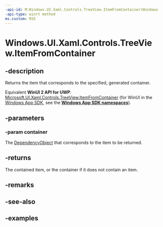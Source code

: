 ```yaml
---
-api-id: M:Windows.UI.Xaml.Controls.TreeView.ItemFromContainer(Windows.UI.Xaml.DependencyObject)
-api-type: winrt method
ms.custom: RS5
---
```


<!-- Method syntax.
public object TreeView.ItemFromContainer(DependencyObject container)
-->

# Windows.UI.Xaml.Controls.TreeView.ItemFromContainer

## -description

Returns the item that corresponds to the specified, generated container.

Equivalent **WinUI 2 API for UWP**: [Microsoft.UI.Xaml.Controls.TreeView.ItemFromContainer](/windows/winui/api/microsoft.ui.xaml.controls.treeview.itemfromcontainer) (for WinUI in the [Windows App SDK](/windows/apps/windows-app-sdk/), see the **[Windows App SDK namespaces](/windows/windows-app-sdk/api/winrt/)**).

## -parameters

### -param container

The [DependencyObject](../windows.ui.xaml/dependencyobject.md) that corresponds to the item to be returned.

## -returns

The contained item, or the container if it does not contain an item.

## -remarks

## -see-also

## -examples


